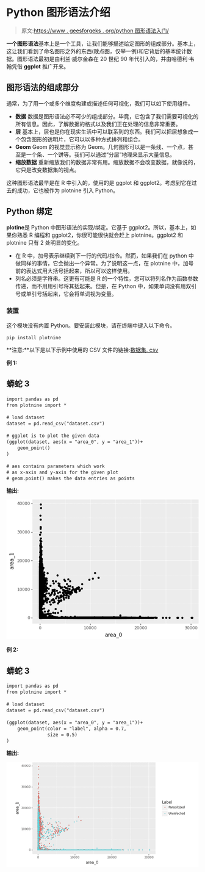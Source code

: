 # Python 图形语法介绍

> 原文:[https://www . geesforgeks . org/python 图形语法入门/](https://www.geeksforgeeks.org/an-introduction-to-grammar-of-graphics-for-python/)

**一个图形语法**基本上是一个工具，让我们能够描述给定图形的组成部分。基本上，这让我们看到了命名图形之外的东西(散点图，仅举一例)和它背后的基本统计数据。图形语法最初是由利兰·威尔金森在 20 世纪 90 年代引入的，并由哈德利·韦翰凭借 **ggplot** 推广开来。

## 图形语法的组成部分

通常，为了用一个或多个维度构建或描述任何可视化，我们可以如下使用组件。

*   **数据**
    数据是图形语法必不可少的组成部分。毕竟，它包含了我们需要可视化的所有信息。因此，了解数据的格式以及我们正在处理的信息非常重要。
*   **层**
    基本上，层也是你在现实生活中可以联系到的东西。我们可以把层想象成一个包含图形的透明片，它可以以多种方式排列和组合。
*   **Geom**
    Geom 的视觉显示称为 Geom。几何图形可以是一条线、一个点，甚至是一个条、一个饼等。我们可以通过“分层”地理来显示大量信息。
*   **缩放数据**
    重新缩放我们的数据非常有用。缩放数据不会改变数据，就像说的，它只是改变数据集的视点。

这种图形语法最早是在 R 中引入的，使用的是 ggplot 和 ggplot2。考虑到它在过去的成功，它也被作为 plotnine 引入 Python。

## Python 绑定

**plotine**是 Python 中图形语法的实现/绑定。它基于 ggplot2。所以，基本上，如果你熟悉 R 编程和 ggplot2，你很可能很快就会赶上 plotnine。ggplot2 和 plotnine 只有 2 处明显的变化。

*   在 R 中，加号表示继续到下一行的代码/指令。然而，如果我们在 python 中做同样的事情，它会抛出一个异常。为了说明这一点，在 plotnine 中，加号前的表达式用大括号括起来，所以可以这样使用。
*   列名必须是字符串。这更有可能是 R 的一个特性，您可以将列名作为函数参数传递，而不用用引号将其括起来。但是，在 Python 中，如果单词没有用双引号或单引号括起来，它会将单词视为变量。

### 装置

这个模块没有内置 Python。要安装此模块，请在终端中键入以下命令。

```
pip install plotnine 
```

**注意:**以下是以下示例中使用的 CSV 文件的链接:[数据集. csv](https://drive.google.com/file/d/15d90LElqnVfCo6v0zQltwRWorkm6gzsL/view?usp=sharing)

**例 1:**

## 蟒蛇 3

```
import pandas as pd
from plotnine import *

# load dataset
dataset = pd.read_csv("dataset.csv")

# ggplot is to plot the given data
(ggplot(dataset, aes(x = "area_0", y = "area_1"))+
    geom_point()
)

# aes contains parameters which work
# as x-axis and y-axis for the given plot
# geom.point() makes the data entries as points
```

**输出:**

![](img/ba90874b94737ae7960b4a5b29bf5f5d.png)

**例 2:**

## 蟒蛇 3

```
import pandas as pd
from plotnine import *

# load dataset
dataset = pd.read_csv("dataset.csv")

(ggplot(dataset, aes(x = "area_0", y = "area_1"))+
    geom_point(color = "label", alpha = 0.7,
               size = 0.5)
)
```

**输出:**

![](img/289daa1c0d9fa2c4570eab9587d670a0.png)